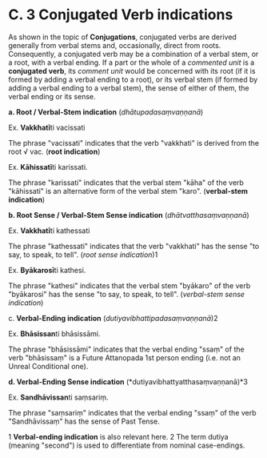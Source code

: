 # **C. 3 Conjugated Verb indications** 

 As shown in the topic of **Conjugations**, conjugated verbs are derived generally 
from verbal stems and, occasionally, direct from roots. Consequently, a conjugated verb 
may be a combination of a verbal stem, or a root, with a verbal ending. If a part or the 
whole of a *commented unit* is a **conjugated verb**, its *comment unit* would be concerned 
with its root (if it is formed by adding a verbal ending to a root), or its verbal stem (if 
formed by adding a verbal ending to a verbal stem), the sense of either of them, the verbal 
ending or its sense. 

 **a. Root / Verbal-Stem indication** (*dhātupadasaṃvaṇṇanā*) 
 
 Ex. **Vakkhatī**ti vacissati 
 
 The phrase "vacissati" indicates that the verb "vakkhati" is derived from the 
root √ vac. (**root indication**) 

 Ex. **Kāhissatī**ti karissati. 
 
 The phrase "karissati" indicates that the verbal stem "kāha" of the verb 
"kāhissati" is an alternative form of the verbal stem "karo". (**verbal-stem indication**) 


**b. Root Sense / Verbal-Stem Sense indication** (*dhātvatthasaṃvaṇṇanā*)

 Ex. **Vakkhatī**ti kathessati 
 
 The phrase "kathessati" indicates that the verb "vakkhati" has the sense "to 
say, to speak, to tell". (*root sense indication*)1 


Ex. **Byākarosī**ti kathesi. 

The phrase "kathesi" indicates that the verbal stem "byākaro" of the verb "byākarosi" has the sense "to say, to speak, to tell". (*verbal-stem sense indication*) 


c. **Verbal-Ending indication** (*dutiyavibhattipadasaṃvaṇṇanā*)2

 Ex. **Bhāsissan**ti bhāsissāmi. 
 
 The phrase "bhāsissāmi" indicates that the verbal ending "ssaṃ" of the verb 
"bhāsissaṃ" is a Future Attanopada 1st person ending (i.e. not an Unreal Conditional 
one). 

 **d. Verbal-Ending Sense indication** (*dutiyavibhattyatthasaṃvaṇṇanā)*3
 
 Ex. **Sandhāvissan**ti saṃsariṃ. 
 
 The phrase "saṃsariṃ" indicates that the verbal ending "ssaṃ" of the verb
 "Sandhāvissaṃ" has the sense of Past Tense.

 1 **Verbal-ending indication** is also relevant here. 
 2 The term dutiya (meaning "second") is used to differentiate from nominal case-endings. 